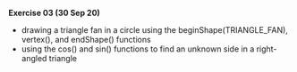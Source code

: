 **Exercise 03 (30 Sep 20)**
- drawing a triangle fan in a circle using the beginShape(TRIANGLE_FAN), vertex(), and endShape() functions
- using the cos() and sin() functions to find an unknown side in a right-angled triangle
